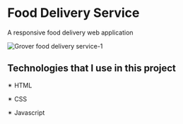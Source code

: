 # Food Delivery Service 

A responsive food delivery web application

![Grover   food delivery service-1](https://github.com/springtofigh/food-delivery-services/assets/90114320/8da0adc0-099b-4a05-b1b5-70f06a824217)


## Technologies that I use in this project

✴ HTML

✴ CSS

✴ Javascript
